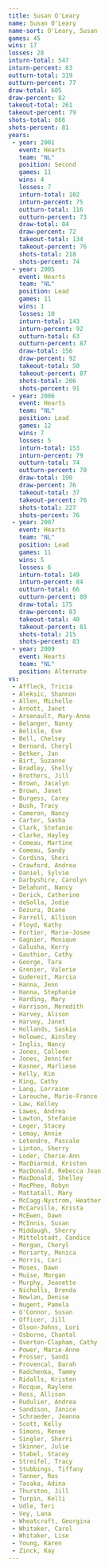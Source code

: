 ```yaml
---
title: Susan O'Leary
name: Susan O'Leary
name-sort: O'Leary, Susan
games: 45
wins: 17
losses: 28
inturn-total: 547
inturn-percent: 83
outturn-total: 319
outturn-percent: 77
draw-total: 605
draw-percent: 82
takeout-total: 261
takeout-percent: 79
shots-total: 866
shots-percent: 81
years:
 - year: 2001
   event: Hearts
   team: "NL"
   position: Second
   games: 11
   wins: 4
   losses: 7
   inturn-total: 102
   inturn-percent: 75
   outturn-total: 116
   outturn-percent: 73
   draw-total: 84
   draw-percent: 72
   takeout-total: 134
   takeout-percent: 76
   shots-total: 218
   shots-percent: 74
 - year: 2005
   event: Hearts
   team: "NL"
   position: Lead
   games: 11
   wins: 1
   losses: 10
   inturn-total: 143
   inturn-percent: 92
   outturn-total: 63
   outturn-percent: 87
   draw-total: 156
   draw-percent: 92
   takeout-total: 50
   takeout-percent: 87
   shots-total: 206
   shots-percent: 91
 - year: 2006
   event: Hearts
   team: "NL"
   position: Lead
   games: 12
   wins: 7
   losses: 5
   inturn-total: 153
   inturn-percent: 79
   outturn-total: 74
   outturn-percent: 70
   draw-total: 190
   draw-percent: 76
   takeout-total: 37
   takeout-percent: 76
   shots-total: 227
   shots-percent: 76
 - year: 2007
   event: Hearts
   team: "NL"
   position: Lead
   games: 11
   wins: 5
   losses: 6
   inturn-total: 149
   inturn-percent: 84
   outturn-total: 66
   outturn-percent: 80
   draw-total: 175
   draw-percent: 83
   takeout-total: 40
   takeout-percent: 81
   shots-total: 215
   shots-percent: 83
 - year: 2009
   event: Hearts
   team: "NL"
   position: Alternate
vs:
 - Affleck, Tricia
 - Aleksic, Shannon
 - Allen, Michelle
 - Arnott, Janet
 - Arsenault, Mary-Anne
 - Belanger, Nancy
 - Belisle, Eve
 - Bell, Chelsey
 - Bernard, Cheryl
 - Betker, Jan
 - Birt, Suzanne
 - Bradley, Shelly
 - Brothers, Jill
 - Brown, Jacalyn
 - Brown, Janet
 - Burgess, Carey
 - Bush, Tracy
 - Cameron, Nancy
 - Carter, Sasha
 - Clark, Stefanie
 - Clarke, Hayley
 - Comeau, Martine
 - Comeau, Sandy
 - Cordina, Sheri
 - Crawford, Andrea
 - Daniel, Sylvie
 - Darbyshire, Carolyn
 - Delahunt, Nancy
 - Derick, Catherine
 - deSolla, Jodie
 - Dezura, Diane
 - Farrell, Allison
 - Floyd, Kathy
 - Fortier, Marie-Josee
 - Gagnier, Monique
 - Galusha, Kerry
 - Gauthier, Cathy
 - George, Tara
 - Grenier, Valerie
 - Gudereit, Marcia
 - Hanna, Jenn
 - Hanna, Stephanie
 - Harding, Mary
 - Harrison, Meredith
 - Harvey, Alison
 - Harvey, Janet
 - Hollands, Saskia
 - Holowec, Ainsley
 - Inglis, Nancy
 - Jones, Colleen
 - Jones, Jennifer
 - Kasner, Marliese
 - Kelly, Kim
 - King, Cathy
 - Lang, Lorraine
 - Larouche, Marie-France
 - Law, Kelley
 - Lawes, Andrea
 - Lawton, Stefanie
 - Leger, Stacey
 - Lemay, Annie
 - Letendre, Pascale
 - Linton, Sherry
 - Loder, Cherie-Ann
 - MacDiarmid, Kristen
 - MacDonald, Rebecca Jean
 - MacDonald, Shelley
 - MacPhee, Robyn
 - Mattatall, Mary
 - McCagg-Nystrom, Heather
 - McCarville, Krista
 - McEwen, Dawn
 - McInnis, Susan
 - Middaugh, Sherry
 - Mittelstadt, Candice
 - Morgan, Cheryl
 - Moriarty, Monica
 - Morris, Cori
 - Moses, Dawn
 - Muise, Morgan
 - Murphy, Jeanette
 - Nicholls, Brenda
 - Nowlan, Denise
 - Nugent, Pamela
 - O'Connor, Susan
 - Officer, Jill
 - Olson-Johns, Lori
 - Osborne, Chantal
 - Overton-Clapham, Cathy
 - Power, Marie-Anne
 - Prosser, Sandi
 - Provencal, Darah
 - Radchenka, Tammy
 - Ridalls, Kristen
 - Rocque, Raylene
 - Ross, Allison
 - Rudulier, Andrea
 - Sandison, Janice
 - Schraeder, Jeanna
 - Scott, Kelly
 - Simons, Renee
 - Singler, Sherri
 - Skinner, Julie
 - Stabel, Stacey
 - Streifel, Tracy
 - Stubbings, Tiffany
 - Tanner, Ros
 - Tasaka, Adina
 - Thurston, Jill
 - Turpin, Kelli
 - Udle, Teri
 - Vey, Lana
 - Wheatcroft, Georgina
 - Whitaker, Carol
 - Whitaker, Lise
 - Young, Karen
 - Zinck, Kay
---
```

